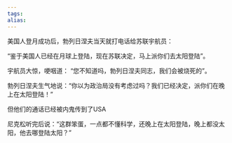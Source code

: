 ```yaml
---
tags: 
alias:
---
```

美国人登月成功后，勃列日涅夫当天就打电话给苏联宇航员：

“鉴于美国人已经在月球上登陆，现在苏联决定，马上派你们去太阳登陆”。

宇航员大惊，哽咽道： “您不知道吗，勃列日涅夫同志，我们会被烧死的”。

勃列日涅夫生气地说：“你以为政治局没有考虑过吗？我们已经决定，派你们在晚上在太阳登陆！” 

但他们的通话已经被内鬼传到了USA

尼克松听完后说：“这群笨蛋，一点都不懂科学，还晚上在太阳登陆，晚上都没太阳，他去哪登陆太阳？” 
